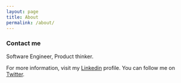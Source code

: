 ```yaml
---
layout: page
title: About
permalink: /about/
---
```


### Contact me
Software Engineer, Product thinker.

For more information, visit my [Linkedin](https://linkedin.com/in/secloud) profile.
You can follow me on [Twitter](https://twitter.com/secloud). 
